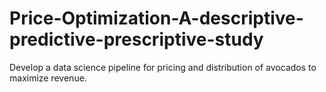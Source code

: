 # Price-Optimization-A-descriptive-predictive-prescriptive-study
Develop a data science pipeline for pricing and distribution of avocados to maximize revenue.

